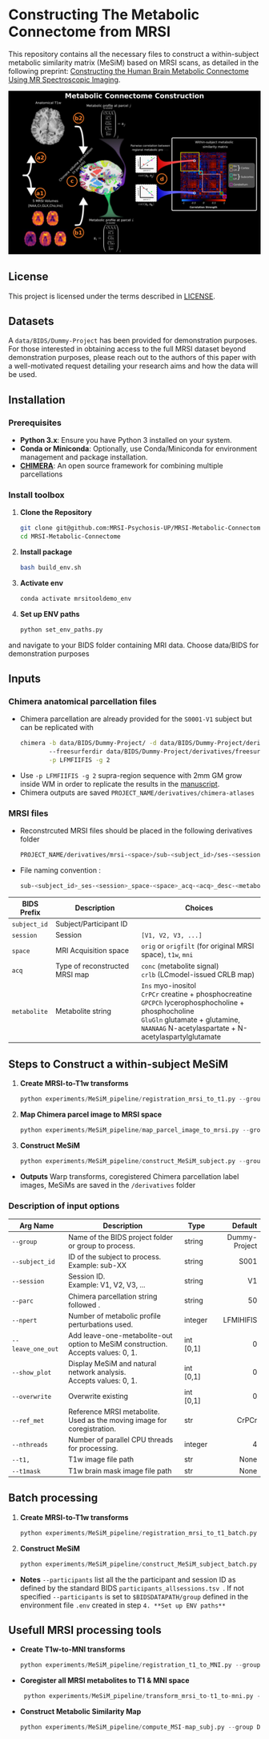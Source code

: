 # Constructing The Metabolic Connectome from MRSI

This repository contains all the necessary files to construct a within-subject metabolic similarity matrix (MeSiM) based on MRSI scans, as detailed in the following preprint: [Constructing the Human Brain Metabolic Connectome Using MR Spectroscopic Imaging](https://www.biorxiv.org/content/10.1101/2025.03.10.642332v1).

<img src="figures/Figure1.png" alt="Figure 1">

## License
This project is licensed under the terms described in [LICENSE](./LICENSE).

## Datasets
A ```data/BIDS/Dummy-Project``` has been provided for demonstration purposes. For those interested in obtaining access to the full MRSI dataset beyond demonstration purposes, please reach out to the authors of this paper with a well-motivated request detailing your research aims and how the data will be used. 

## Installation

### Prerequisites

- **Python 3.x**: Ensure you have Python 3 installed on your system.
- **Conda or Miniconda**: Optionally, use Conda/Miniconda for environment management and package installation.
- **[CHIMERA](https://github.com/connectomicslab/chimera)**: An open source framework for combining multiple parcellations



### Install toolbox

1. **Clone the Repository**
   ```bash
   git clone git@github.com:MRSI-Psychosis-UP/MRSI-Metabolic-Connectome.git
   cd MRSI-Metabolic-Connectome
2. **Install package**
    ```bash
    bash build_env.sh

3. **Activate env**
    ```bash
    conda activate mrsitooldemo_env

4. **Set up ENV paths**
   ```python
   python set_env_paths.py
 and navigate to your BIDS folder containing MRI data. Choose data/BIDS for demonstration purposes



## Inputs

### Chimera anatomical parcellation files ###
- Chimera parcellation are already provided for the ```S0001-V1``` subject but can be replicated with
   ```sh
   chimera -b data/BIDS/Dummy-Project/ -d data/BIDS/Dummy-Project/derivatives/ \ 
           --freesurferdir data/BIDS/Dummy-Project/derivatives/freesurfer/     \
           -p LFMFIIFIS -g 2
   ```
- Use ```-p LFMFIIFIS -g 2``` supra-region sequence with 2mm GM grow inside WM in order to replicate the results in the [manuscript](https://www.biorxiv.org/content/10.1101/2025.03.10.642332v1).
- Chimera outputs are saved  ```PROJECT_NAME/derivatives/chimera-atlases```

### MRSI files ###
- Reconstrcuted MRSI files should be placed in the following derivatives folder
   ```sh
   PROJECT_NAME/derivatives/mrsi-<space>/sub-<subject_id>/ses-<session>/
   ```
- File naming convention :
  ```sh
  sub-<subject_id>_ses-<session>_space-<space>_acq-<acq>_desc-<metabolite>_mrsi.nii.gz
  ```

| **BIDS Prefix** | **Description**                           | **Choices**                                                                                           |
|-----------------|-------------------------------------------|-------------------------------------------------------------------------------------------------------|
| `subject_id`         | Subject/Participant ID                    |                                                                                                       |
| `session`         | Session                                   | `[V1, V2, V3, ...]`                                                                                   |
| `space`       | MRI Acquisition space                     | `orig` or `origfilt` (for original MRSI space), `t1w`, `mni`                                                          |
| `acq`         | Type of reconstructed MRSI map           | `conc` (metabolite signal)<br>`crlb` (LCmodel-issued CRLB map)                                          |
| `metabolite`        | Metabolite string                         | `Ins` myo-inositol <br>`CrPCr` creatine + phosphocreatine <br> `GPCPCh` lycerophosphocholine + phosphocholine   <br> `GluGln` glutamate + glutamine,   <br> `NAANAAG` N-acetylaspartate + N-acetylaspartylglutamate 

## Steps to Construct a within-subject MeSiM

1. **Create MRSI-to-T1w transforms**
   ```python
   python experiments/MeSiM_pipeline/registration_mrsi_to_t1.py --group Dummy-Project --ref_met CrPCr --subject_id S001 --session V1 --nthreads 16

2. **Map Chimera parcel image to MRSI space** 
   ```python
   python experiments/MeSiM_pipeline/map_parcel_image_to_mrsi.py --group Dummy-Project --subject_id S001 --session V1 --atlas LFMIHIFIS --scale 3

3. **Construct MeSiM** 
   ```python
   python experiments/MeSiM_pipeline/construct_MeSiM_subject.py --group Dummy-Project --subject_id S001 --session V1 --atlas LFMIHIFIS --scale 3 --npert 50 --show_plot 1 --nthreads 16 --analyze 1 

- **Outputs**
    Warp transforms, coregistered Chimera parcellation label images, MeSiMs are saved in the ```/derivatives``` folder

### Description of input options

| **Arg Name**      | **Description**                                                                                                  | **Type**    | **Default**    |
|-------------------|------------------------------------------------------------------------------------------------------------------|-------------|---------------:|
| `--group`         | Name of the BIDS project folder or group to process.                                                           | string      | Dummy-Project  |
| `--subject_id`    | ID of the subject to process.<br>Example: sub-XX                                                                  | string      | S001           |
| `--session`       | Session ID.<br>Example: V1, V2, V3, ...                                                                           | string      | V1             |
| `--parc `         | Chimera parcellation string followed                    .                                                         | string      | 50             |
| `--npert`         | Number of metabolic profile perturbations used.                                                                  | integer     | LFMIHIFIS       |
| `--leave_one_out` | Add leave-one-metabolite-out option to MeSiM construction.<br>Accepts values: 0, 1.                                | int [0,1]   | 0              |
| `--show_plot`     | Display MeSiM and natural network analysis.<br>Accepts values: 0, 1.                                               | int [0,1]   | 0              |
| `--overwrite`     | Overwrite existing                                                                                               | int [0,1]     | 0              |
| `--ref_met`       | Reference MRSI metabolite.<br>Used as the moving image for coregistration.                                         | str         | CrPCr          |
| `--nthreads`      | Number of parallel CPU threads for processing.                                                                   | integer       | 4              |
| `--t1,        `    | T1w image file path                                                                                              | str           |None            |
| `--t1mask    `    | T1w brain mask image file path                                                                                   | str           |None            |


<!-- <img src="https://github.com/user-attachments/assets/4f0069ea-c4d7-4466-bd8e-7c55b1da3180" alt="Screenshot from 2025-03-11 22-40-35" width="600" /> -->

## Batch processing

1. **Create MRSI-to-T1w transforms**
   ```python
   python experiments/MeSiM_pipeline/registration_mrsi_to_t1_batch.py --group Dummy-Project --ref_met CrPCr --nthreads 16 --participants $PATH2_PARTICIPANT-SESSION_FILE --t1pattern acq-memprage_desc-brain_T1w

2. **Construct MeSiM** 
   ```python
   python experiments/MeSiM_pipeline/construct_MeSiM_subject_batch.py --group Dummy-Project --atlas LFMIHIFIS --scale 3 --npert 50 --show_plot 0 --nthreads 16 --analyze 1 --participants $PATH2_PARTICIPANT-SESSION_FILE --t1pattern acq-memprage_desc-brain_T1w


- **Notes**
     ```--participants``` list all the the participant and session ID  as defined by the standard BIDS ```participants_allsessions.tsv ```. If not specified ```--participants```  is set to ```$BIDSDATAPATH/group``` defined in the environment file ```.env``` created in step ```4. **Set up ENV paths**```
  

## Usefull MRSI processing tools

-  **Create T1w-to-MNI transforms**  
   ```python
   python experiments/MeSiM_pipeline/registration_t1_to_MNI.py --group Dummy-Project  --subject_id S001 --session V1 --nthreads 16


- **Coregister all MRSI metabolites to T1 & MNI space** 
   ```python
    python experiments/MeSiM_pipeline/transform_mrsi_to-t1_to-mni.py --group Dummy-Project --subject_id S001 --session V1  --nthreads 16


- **Construct Metabolic Similarity Map**
    ```python
    python experiments/MeSiM_pipeline/compute_MSI-map_subj.py --group Dummy-Project --subject_id S001 --session V1 --npert 50 --nthreads 16


